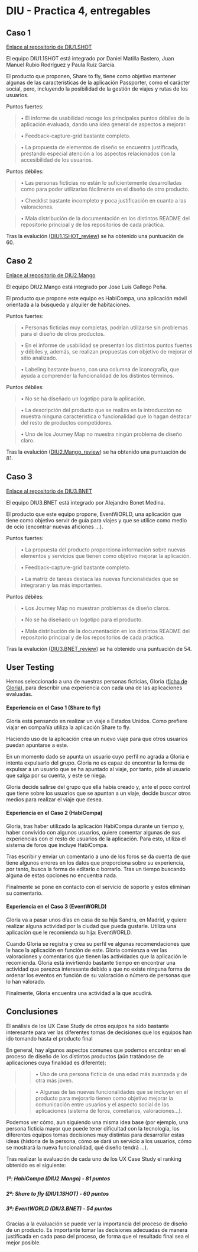 # DIU - Practica 4, entregables


## Caso 1

[Enlace al repositorio de DIU1.SHOT](https://github.com/aluruiz/DIU20)

El equipo DIU1.1SHOT está integrado por Daniel Matilla Bastero, Juan Manuel Rubio Rodríguez y Paula Ruiz García.

El producto que proponen, Share to fly, tiene como objetivo mantener algunas de las características de la aplicación Passporter, como el carácter social, pero, incluyendo la posibilidad de la gestión de viajes y rutas de los usuarios.

Puntos fuertes:

>• El informe de usabilidad recoge los principales puntos débiles de la aplicación evaluada, dando una idea general de aspectos a mejorar.

>• Feedback-capture-grid bastante completo. 

>• La propuesta de elementos de diseño se encuentra justificada, prestando especial atención a los aspectos relacionados con la accesibilidad de los usuarios.

Puntos débiles:

>• Las personas ficticias no están lo suficientemente desarrolladas como para poder utilizarlas fácilmente en el diseño de otro producto.

>• Checklist bastante incompleto y poca justificación en cuanto a las valoraciones.

>• Mala distribución de la documentación en los distintos README del repositorio principal y de los repositorios de cada práctica.
    
Tras la evalución ([DIU1.1SHOT_review](DIU1.1SHOT_review.xls)) se ha obtenido una puntuación de 60.

## Caso 2

[Enlace al repositorio de DIU2.Mango](https://github.com/Dunspa/DIU20)

El equipo DIU2.Mango está integrado por Jose Luis Gallego Peña.

El producto que propone este equipo es HabiCompa, una aplicación móvil orientada a la búsqueda y alquiler de habitaciones.

Puntos fuertes:

>• Personas ficticias muy completas, podrían utilizarse sin problemas para el diseño de otros productos.

>• En el informe de usabilidad se presentan los distintos puntos fuertes y débiles y, además, se realizan propuestas con objetivo de mejorar el sitio analizado.

>• Labeling bastante bueno, con una columna de iconografía, que ayuda a comprender la funcionalidad de los distintos términos.

Puntos débiles:

>• No se ha diseñado un logotipo para la aplicación.

>• La descripción del producto que se realiza en la introducción no muestra ninguna característica o funcionalidad que lo hagan destacar del resto de productos competidores.

>• Uno de los Journey Map no muestra ningún problema de diseño claro.

Tras la evalución ([DIU2.Mango_review](DIU2.Mango_review.xls)) se ha obtenido una puntuación de 81.

## Caso 3

[Enlace al repositorio de DIU3.BNET](https://github.com/alejandrobonet/DIU20)

El equipo DIU3.BNET está integrado por Alejandro Bonet Medina.

El producto que este equipo propone, EventWORLD, una aplicación que tiene como objetivo servir de guía para viajes y que se utilice como medio de ocio (encontrar nuevas aficiones …).

Puntos fuertes:

>• La propuesta del producto proporciona información sobre nuevas elementos y servicios que tienen como objetivo mejorar la aplicación.

>• Feedback-capture-grid bastante completo. 

>• La matriz de tareas destaca las nuevas funcionalidades que se integraran y las más importantes.

Puntos débiles:

>• Los Journey Map no muestran problemas de diseño claros.

>• No se ha diseñado un logotipo para el producto.

>• Mala distribución de la documentación en los distintos README del repositorio principal y de los repositorios de cada práctica.

Tras la evalución ([DIU3.BNET_review](DIU3.BNET_review.xls)) se ha obtenido una puntuación de 54.

## User Testing

Hemos seleccionado a una de nuestras personas ficticias, Gloria ([ficha de Gloria](../P1/img/PersonaGloria.jpg)), para describir una experiencia con cada una de las aplicaciones evaluadas.

#### Experiencia en el Caso 1 (Share to fly)

Gloria está pensando en realizar un viaje a Estados Unidos. Como prefiere viajar en compañía utiliza la aplicación Share to fly.

Haciendo uso de la aplicación crea un nuevo viaje para que otros usuarios puedan apuntarse a este. 

En un momento dado se apunta un usuario cuyo perfil no agrada a Gloria e intenta expulsarlo del grupo. Gloria no es capaz de encontrar la forma de expulsar a un usuario que se ha apuntado al viaje, por tanto, pide al usuario que salga por su cuenta, y este se niega.

Gloria decide salirse del grupo que ella había creado y, ante el poco control que tiene sobre los usuarios que se apuntan a un viaje, decide buscar otros medios para realizar el viaje que desea.

#### Experiencia en el Caso 2 (HabiCompa)

Gloria, tras haber utilizado la aplicación HabiCompa durante un tiempo y, haber convivido con algunos usuarios, quiere comentar algunas de sus experiencias con el resto de usuarios de la aplicación. Para esto, utiliza el sistema de foros que incluye HabiCompa.

Tras escribir y enviar un comentario a uno de los foros se da cuenta de que tiene algunos errores en los datos que proporciona sobre su experiencia, por tanto, busca la forma de editarlo o borrarlo. Tras un tiempo buscando alguna de estas opciones no encuentra nada. 

Finalmente se pone en contacto con el servicio de soporte y estos eliminan su comentario.

#### Experiencia en el Caso 3 (EventWORLD)

Gloria va a pasar unos días en casa de su hija Sandra, en Madrid, y quiere realizar alguna actividad por la ciudad que pueda gustarle. Utiliza una aplicación que le recomienda su hija: EventWORLD.

Cuando Gloria se registra y crea su perfil ve algunas recomendaciones que le hace la aplicación en función de este. Gloria comienza a ver las valoraciones y comentarios que tienen las actividades que la aplicación le recomienda. Gloria está invirtiendo bastante tiempo en encontrar una actividad que parezca interesante debido a que no existe ninguna forma de ordenar los eventos en función de su valoración o número de personas que lo han valorado.

Finalmente, Gloria encuentra una actividad a la que acudirá.

## Conclusiones

El análisis de los UX Case Study de otros equipos ha sido bastante interesante para ver las diferentes tomas de decisiones que los equipos han ido tomando hasta el producto final

En general, hay algunos aspectos comunes que podemos encontrar en el proceso de diseño de los distintos productos (aún tratándose de aplicaciones cuya finalidad es diferente):

>> • Uso de una persona ficticia de una edad más avanzada y de otra más joven.

>> • Algunas de las nuevas funcionalidades que se incluyen en el producto para mejorarlo tienen como objetivo mejorar la comunicación entre usuarios y el aspecto social de las aplicaciones (sistema de foros, cometarios, valoraciones...).

Podemos ver cómo, aun siguiendo una misma idea base (por ejemplo, una persona ficticia mayor que puede tener dificultad con la tecnología, los diferentes equipos tomas decisiones muy distintas para desarrollar estas ideas (historia de la persona, cómo se dará un servicio a los usuarios, cómo se mostrará la nueva funcionalidad, qué diseño tendrá ...).

Tras realizar la evaluación de cada uno de los UX Case Study el ranking obtenido es el siguiente:
##### 1º: HabiCompa (DIU2.Mango) - 81 puntos
##### 2º: Share to fly (DIU1.1SHOT) - 60 puntos
##### 3º: EventWORLD (DIU3.BNET) - 54 puntos

Gracias a la evaluación se puede ver la importancia del proceso de diseño de un producto. Es importante tomar las decisiones adecuadas de manera justificada en cada paso del proceso, de forma que el resultado final sea el mejor posible.

